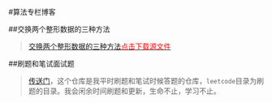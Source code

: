 #算法专栏博客

##交换两个整形数据的三种方法
> [交换两个整形数据的三种方法](交换整形数据的三种方法.md)<a href="./Download/交换整形数据的三种方法.md.tar.gz"><font color="red">点击下载源文件</font></a>

##刷题和笔试面试题

> [传送门](https://github.com/ainihu/practice)，这个仓库是我平时刷题和笔试时候答题的仓库，`leetcode`目录为刷题的目录。我会闲余时间刷题和更新，生命不止，学习不止。